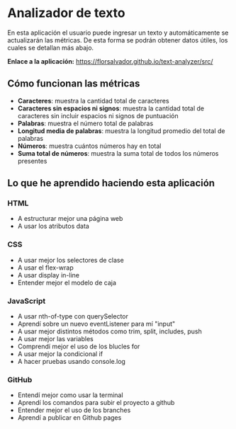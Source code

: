 # Analizador de texto

En esta aplicación el usuario puede ingresar un texto y automáticamente se actualizarán las métricas. 
De esta forma se podrán obtener datos útiles, los cuales se detallan más abajo.

**Enlace a la aplicación:** https://florsalvador.github.io/text-analyzer/src/

## Cómo funcionan las métricas

* **Caracteres**: muestra la cantidad total de caracteres
* **Caracteres sin espacios ni signos**: muestra la cantidad total de caracteres sin incluir espacios ni signos de puntuación
* **Palabras**: muestra el número total de palabras
* **Longitud media de palabras**: muestra la longitud promedio del total de palabras
* **Números**: muestra cuántos números hay en total
* **Suma total de números**: muestra la suma total de todos los números presentes

## Lo que he aprendido haciendo esta aplicación

### HTML

* A estructurar mejor una página web
* A usar los atributos data

### CSS

* A usar mejor los selectores de clase
* A usar el flex-wrap
* A usar display in-line
* Entender mejor el modelo de caja

### JavaScript

* A usar nth-of-type con querySelector
* Aprendí sobre un nuevo eventListener para mí "input"
* A usar mejor distintos métodos como trim, split, includes, push
* A usar mejor las variables
* Comprendí mejor el uso de los blucles for
* A usar mejor la condicional if
* A hacer pruebas usando console.log

### GitHub

* Entendí mejor como usar la terminal
* Aprendí los comandos para subir el proyecto a github
* Entender mejor el uso de los branches
* Aprendí a publicar en Github pages
